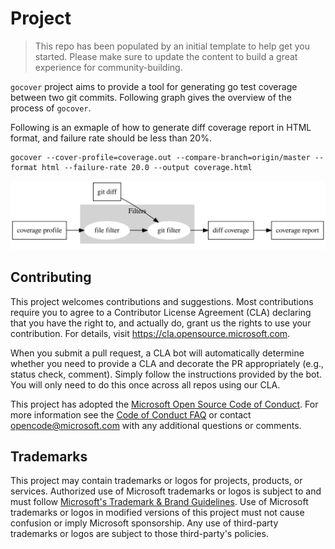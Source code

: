 # Project

> This repo has been populated by an initial template to help get you started. Please
> make sure to update the content to build a great experience for community-building.

`gocover` project aims to provide a tool for generating go test coverage between two git commits. Following graph gives the overview of the process of `gocover`.

Following is an exmaple of how to generate diff coverage report in HTML format, and failure rate should be less than 20%.
```
gocover --cover-profile=coverage.out --compare-branch=origin/master --format html --failure-rate 20.0 --output coverage.html
```

![project overview](./images/overview.svg)

## Contributing

This project welcomes contributions and suggestions.  Most contributions require you to agree to a
Contributor License Agreement (CLA) declaring that you have the right to, and actually do, grant us
the rights to use your contribution. For details, visit https://cla.opensource.microsoft.com.

When you submit a pull request, a CLA bot will automatically determine whether you need to provide
a CLA and decorate the PR appropriately (e.g., status check, comment). Simply follow the instructions
provided by the bot. You will only need to do this once across all repos using our CLA.

This project has adopted the [Microsoft Open Source Code of Conduct](https://opensource.microsoft.com/codeofconduct/).
For more information see the [Code of Conduct FAQ](https://opensource.microsoft.com/codeofconduct/faq/) or
contact [opencode@microsoft.com](mailto:opencode@microsoft.com) with any additional questions or comments.

## Trademarks

This project may contain trademarks or logos for projects, products, or services. Authorized use of Microsoft 
trademarks or logos is subject to and must follow 
[Microsoft's Trademark & Brand Guidelines](https://www.microsoft.com/en-us/legal/intellectualproperty/trademarks/usage/general).
Use of Microsoft trademarks or logos in modified versions of this project must not cause confusion or imply Microsoft sponsorship.
Any use of third-party trademarks or logos are subject to those third-party's policies.
